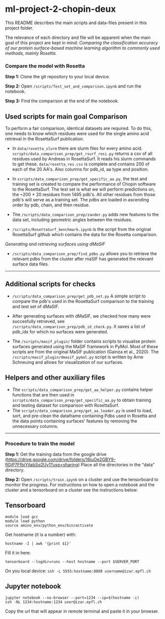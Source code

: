 # ml-project-2-chopin-deux

This README describes the main scripts and data-files present in this project folder.

The relevance of each directory and file will be apparent when the main goal of this project are kept in mind:
*Comparing the classification accuracy of our protein surface-based machine learning algorithm to commonly used methods, mainly Rosetta.*

### Compare the model with Rosetta

**Step 1:** Clone the git repository to your local device.

**Step 2:** Open `/scripts/Test_set_and_comparison.ipynb` and run the notebook.

**Step 3:** Find the comparison at the end of the notebook.

## Used scripts for main goal Comparison
To perform a fair comparison, identical datasets are required.
To do this, one needs to know which residues were used for the single amino acid retrieval in the RosettaSurf publication. 

- In `data/rosetta_slurm` there are slurm files for every amino acid. `scripts/data_comparison_prep/get_rsurf_resi.py` returns a csv of all residues used by Andreas in RosettaSurf. It reads his slurm commands to get these. `data/rosetta_res.csv` is complete and contains 200 of each of the 20 AA's. Also columns for pdb_id, aa type and position.

- In `scripts/data_comparison_prep/get_specific_aa.py`, the test and training set is created to compare the performance of Chopin software to the RosettaSurf. The test set is what we will perform predictions on, the ~200 * 20 residues from 1495 pdb's. All other residues from those pdb's will serve as a training set. The pdbs are loaded in ascending order by pdb, chain, and then residue.

- The `/scripts/data_comparison_prep/zander.py` adds new features to the data set, including geometric angles between the residues.

- `/scripts/RosettaSurf_benchmark.ipynb` is the script from the original RosettaSurf github which contains the data for the Rosetta comparison.

*Generating and retrieving surfaces using dMaSIF*

- `/scripts/data_comparison_prep/find_pdbs.py` allows you to retrieve the relevant pdbs from the cluster after maSIF has generated the relevant surface data files. 

----
## Additional scripts for checks

- `/scripts/data_comparison_prep/get_pdb_set.py` A simple script to compare the pdb's used in the RosettaSurf comparison to the training and test set of dMaSIF.

- After generating surfaces with dMaSIF, we checked how many were succesfully retrieved, see `/scripts/data_comparison_prep/pdb_id_check.py`. It saves a list of pdb_ids for which no surfaces were generated. 

- The `/scripts/masif_plugin/` folder contains scripts to visualise protein surfaces generated using the MaSIF framework in PyMol. Most of  these scripts are from the original MaSIF publication (Gainza et al., 2020). The `/scripts/masif_plugin/dmasif_pymol.py` script is written by Arne Schneuing and allows for visualization of our surfaces. 

## Helpers and other auxiliary files

- The `scripts/data_comparison_prep/get_aa_helper.py` contains helper functions that are then used in `scripts/data_comparison_prep/get_specific_aa.py` to obtain training and testing dataset for comparison with RosettaSurf.
- The `scripts/data_comparison_prep/get_aa_loader.py` is used to load, sort, and pre-clean the dataframe containing Pdbs used in Rosetta and the data points containing surfaces' features by removing the unnecessary columns.


------
### Procedure to train the model

**Step 1:** Get the training data from the google drive (https://drive.google.com/drive/folders/16iuOe2GBY9-flGjP7FfbjYjIabSq2Uy1?usp=sharing)
Place all the directories in the "data" directory. 

**Step 2:** Open `/scripts/train.ipynb` on a cluster and use the tensorboard to monitor the progress.
For instructions on how to open a notebook and the cluster and a tensorboard on a cluster see the instructions below:

## Tensorboard
```
module load gcc
module load python
source amino_env/python_env/bin/activate
``` 
Get hostname (it is a number) with:
```
hostname -I | awk '{print $1}'
```
Fill it in here:
```
tensorboard --logdir=runs --host hostname --port $SERVER_PORT
```
On you local device:
```ssh -L 5555:hostname:8888 username@izar.epfl.ch```


## Jupyter notebook
```
jupyter notebook --no-browser --port=1234 --ip=$(hostname -i)
ssh -NL 1234:hostname:1234 user@izar.epfl.ch
```
Copy the url that will appear in remote terminal and paste it in your browser.
